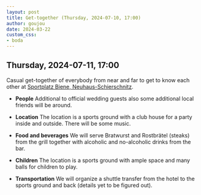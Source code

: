 ```yaml
---
layout: post
title: Get-together (Thursday, 2024-07-10, 17:00)
author: goujou
date: 2024-03-22
custom_css:
- boda
---
```


## Thursday, 2024-07-11, 17:00
Casual get-together of everybody from near and far to get to know each other at [Sportplatz Biene, Neuhaus-Schierschnitz](https://www.google.com/maps/place/Sportplatz+Biene/@50.3065895,11.2361265,14.08z/data=!4m6!3m5!1s0x47a3d81a0b488063:0xf9faad79201a9151!8m2!3d50.3127882!4d11.2240278!16s%2Fg%2F11g9m982xz?authuser=0&entry=ttu).

- **People**
    Additional to official wedding guests also some additional local friends will be around.

- **Location**
    The location is a sports ground with a club house for a party inside and outside.
    There will be some music.

- **Food and beverages**
    We will serve Bratwurst and Rostbrätel (steaks) from the grill together with alcoholic and no-alcoholic drinks from the bar.

- **Children**
    The location is a sports ground with ample space and many balls for children to play.

- **Transportation**
    We will organize a shuttle transfer from the hotel to the sports ground and back (details yet to be figured out).




